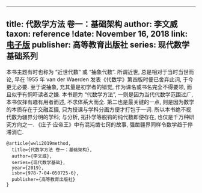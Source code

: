 
---
title: 代数学方法 卷一：基础架构
author: 李文威
taxon: reference
!date: November 16, 2018
link: [电子版](https://wwli.asia/downloads/books/Al-jabr-1.pdf)
publisher: 高等教育出版社
series: 现代数学基础系列
---

本书主题有时也称为 “近世代数” 或 “抽象代数”. 所谓近世, 总是相对于当时当世而论, 
早在 1955 年 van der Waerden 发表《代数学》第四版时便已舍弃此词, 于今更无必要. 
至于说抽象, 充其量是初学者的错觉, 作为课名或书名完全不得要领, 而且似乎有恫吓读者之嫌. 
本书题为 “代数学方法”, 一则是因为当代代数学范围过广, 本书仅择有趣有用者而述, 不求体系大而全. 
第二也是最关键的一点, 则是因为数学的本质存在于交融互摄, 只为授课与学科分画方便才打包于一词. 
所以本书绝不视代数为疆界分明的学科; 与分析, 拓扑学等脱钩的纯代数即便存在, 也仅是千万种研究方向之一. 
《庄子·应帝王》中有混沌凿七窍的故事, 强凿疆界同样令数学趋于停滞消亡.

```
@article{wwli2019method,
  title={代数学方法 卷一：基础架构},
  author={李文威},
  series={现代数学基础},
  year={2019},
  isbn={978-7-04-050725-6},
  publisher={高等教育出版社}
}
```
